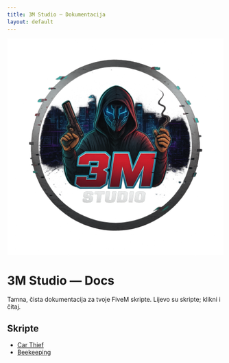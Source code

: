 ```yaml
---
title: 3M Studio — Dokumentacija
layout: default
---
```


<div class="hero">
  <img src="/assets/images/3m-banner.png" alt="3M Studio">
  <div>
    <h1>3M Studio — Docs</h1>
    <p>Tamna, čista dokumentacija za tvoje FiveM skripte. Lijevo su skripte; klikni i čitaj.</p>
  </div>
</div>

## Skripte
- [Car Thief](car-thief/index.md)
- [Beekeeping](beekeeping/index.md)
